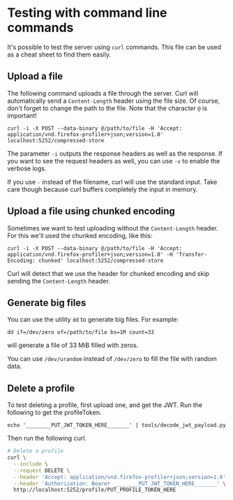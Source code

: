 # Testing with command line commands

It's possible to test the server using `curl` commands. This file can be used as
a cheat sheet to find them easily.

## Upload a file
The following command uploads a file through the server. Curl will automatically
send a `Content-Length` header using the file size. Of course, don't forget to
change the path to the file. Note that the character `@` is important!
```
curl -i -X POST --data-binary @/path/to/file -H 'Accept: application/vnd.firefox-profiler+json;version=1.0' localhost:5252/compressed-store
```

The parameter `-i` outputs the response headers as well as the response.
If you want to see the request headers as well, you can use `-v` to enable the
verbose logs.

If you use `-` instead of the filename, curl will use the standard input. Take
care though because curl buffers completely the input in memory.

## Upload a file using chunked encoding

Sometimes we want to test uploading without the `Content-Length` header. For
this we'll used the chunked encoding, like this:

```
curl -i -X POST --data-binary @/path/to/file -H 'Accept: application/vnd.firefox-profiler+json;version=1.0' -H 'Transfer-Encoding: chunked' localhost:5252/compressed-store
```

Curl will detect that we use the header for chunked encoding and skip sending
the `Content-Length` header.

## Generate big files

You can use the utility `dd` to generate big files. For example:
```
dd if=/dev/zero of=/path/to/file bs=1M count=33
```
will generate a file of 33 MiB filled with zeros.

You can use `/dev/urandom` instead of `/dev/zero` to fill the file with random
data.

## Delete a profile

To test deleting a profile, first upload one, and get the JWT. Run the following to get the profileToken.

```
echo '________PUT_JWT_TOKEN_HERE_______' | tools/decode_jwt_payload.py
```

Then run the following curl.

```sh
# Delete a profile
curl \
  --include \
  --request DELETE \
  --header 'Accept: application/vnd.firefox-profiler+json;version=1.0' \
  --header 'Authorization: Bearer ________PUT_JWT_TOKEN_HERE_______' \
  http://localhost:5252/profile/PUT_PROFILE_TOKEN_HERE
```
